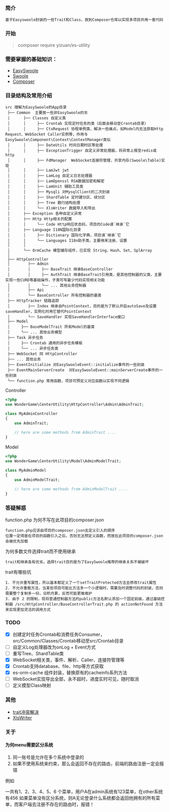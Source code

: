 ### 简介

    基于Easyswoole封装的一些Trait和Class，放到Composer仓库以实现多项目共用一套代码

### 开始

> composer require yizuan/es-utility

### 需要掌握的基础知识：

- [EasySwoole](http://www.easyswoole.com)
- [Swoole](https://wiki.swoole.com)
- [Composer](https://getcomposer.org)

### 目录结构及常用介绍

    src 理解为EasySwoole的App目录
     ├── Common  主要放一些非EasySwoole的东
     |      ├── Classes 自定义类
     │      │     ├── Crontab 实现定时任务的类（后面会移动至Crontab目录）
     │      │     ├── CtxRequest 协程单例类，解决一些痛点，如Model内无法获取Http Request、WebSocket Caller实例等，作用与EasySwoole\Component\Context\ContextManager类似
     │      │     ├── DateUtils 时间日期时区等处理
     │      │     ├── ExceptionTrigger 自定义异常处理器，将异常上报至redis或http
     │      │     ├── FdManager  WebSocket连接符管理，共享内存(Swoole\Table)实现
     │      │     ├── LamJwt jwt
     │      │     ├── LamLog 自定义日志处理器
     │      │     ├── LamOpenssl RSA数据加密和解密
     │      │     ├── LamUnit 辅助工具类
     │      │     ├── Mysqli 对MysqlClient的二次封装
     │      │     ├── ShardTable 定时建分区、续分区
     │      │     ├── Tree 数行结构处理
     │      │     └── XlsWriter 数据导入和导出
     │      ├── Exception 各种自定义异常
     │      ├── Http Http相关的配置
     │      │     └── Code Http响应状态码，项目的Code请`继承`它
     │      ├── Language I18N国际化目录
     │      │     ├── Dictionary 国际化字典，项目请`继承`它
     │      │     └── Languages I18n助手类，主要用来注册、设置
     │      │
     │      └── OrmCache 模型缓存组件，已实现 String、Hash、Set、SplArray
     │
     ├── HttpController
     │        ├── Admin
     │        │     ├── BaseTrait 继承BaseController
     │        │     ├── AuthTrait 继承BaseTrait引用类，是其他控制器的父类，主要实现一些CURD等基础操作，子类可写最少代码实现相关功能
     │        │     └── ... 其他业务控制器
     │        ├── Api
     │        └── BaseController 所有控制器的基类
     ├── HttpTracker 链路追踪
     │        ├── Index 继承自PointContext，目的是为了默认开启autoSave及设置saveHandler，实例化时用它替代PointContext
     │        └── SaveHandler 实现SaveHandlerInterface接口
     ├── Model
     │     ├── BaseModelTrait 所有Model的基类
     │     └── ... 其他业务模型
     ├── Task 异步任务
     │     ├── Crontab 通用的异步任务模板
     │     └── ... 异步任务类
     ├── WebSocket 同 HttpController
     ├── ... 其他业务
     ├── EventInitialize 对EasySwooleEvent::initialize事件的一些封装
     ├── EventMainServerCreate  对EasySwooleEvent::mainServerCreate事件的一些封装
     └── function.php 常用函数，项目可预定义对应函数以实现不同逻辑

Controller
```php
<?php
use WonderGame\CenterUtility\HttpController\Admin\AdminTrait;

class MyAdminController
{
	use AdminTrait;
    
	// here are some methods from AdminTrait ....
}

```
Model
```php
<?php
use WonderGame\CenterUtility\Model\AdminModelTrait;

class MyAdminModel
{
	use AdminModelTrait;
    
	// here are some methods from AdminModelTrait ....
}

```

### 答疑解惑

 function.php 为何不写在此项目的composer.json

    function.php应该由项目的composer.json去定义引入的顺序
    位置一定得是在项目的函数引入之后，否则无法预定义函数，而放在此项目的composer.json会被优先加载

为何多数文件选择trait而不使用继承

    trait和继承各有优劣，选择trait目的是为了EasySwoole推荐的继承关系不被破坏

trait有哪些坑

    1. 不允许重写属性，所以基本都定义了一个setTraitProtected方法去修改trait属性
    2. 不允许重载方法，当某些项目可能比方法多一个小逻辑时，需要及时调整代码的封装，否则需要整个复制多一份，日积月累，反而可能更难维护
    3. 由于 2 的限制，现将普通控制器方法的public方法名默认添加一个固定前缀，通过基础控制器 /src/HttpController/BaseControllerTrait.php 的 actionNotFound 方法来实现更加灵活的调用方式

### TODO

- [x] 创建定时任务Crontab和消费任务Consumer，src/Common/Classes/Crontab移动至src/Crontab目录
- [ ] 自定义Log处理器改为onLog + Event方式
- [ ] 重写Tree、ShardTable类
- [x] WebSocket相关类，事件、解析、Caller、连接符管理等
- [x] Crontab支持database、file、http等方式获取
- [x] es-orm-cache 组件封装，替换原有的cacheinfo系列方法
- [ ] WebSocket实现导出全部，永不超时，进度实时可见，随时取消
- [ ] 定义模型Class映射

### 其他

- [trait冲突解决](https://www.php.net/manual/zh/language.oop5.traits.php)
- [XlsWriter](https://xlswriter-docs.viest.me/zh-cn)

### 关于

#### 为何menu需要区分系统

1. 同一账号是允许在多个系统中登录的
2. 如果不使用系统来约束，那么会返回不存在的路由，前端的路由注册一定会报错

例如

一共有1、2、3、4、5、6 个菜单，用户A在admin系统有123菜单，在other系统有456
如果菜单没有区分系统，则A无论登录什么系统都会返回他拥有的所有菜单，而客户端去注册不存在的路由时，报错！
